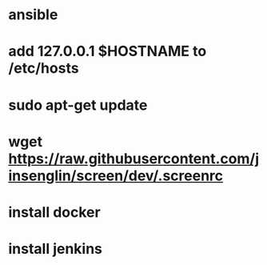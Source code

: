 # ansible

# add 127.0.0.1 $HOSTNAME to /etc/hosts

# sudo apt-get update

# wget https://raw.githubusercontent.com/jinsenglin/screen/dev/.screenrc

# install docker

# install jenkins

